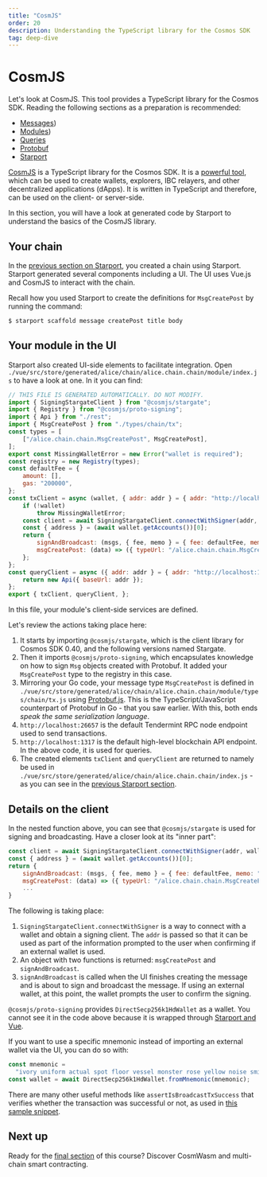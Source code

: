 ```yaml
---
title: "CosmJS"
order: 20
description: Understanding the TypeScript library for the Cosmos SDK
tag: deep-dive
---
```


# CosmJS

<HighlightBox type="synopsis">

Let's look at CosmJS. This tool provides a TypeScript library for the Cosmos SDK. Reading the following sections as a preparation is recommended:

* [Messages](../main-concepts/messages.md))
* [Modules](../main-concepts/modules.md))
* [Queries](../main-concepts/queries.md)
* [Protobuf](../main-concepts/protobuf.md)
* [Starport](./starport.md)

</HighlightBox>

[CosmJS](https://github.com/cosmos/cosmjs) is a TypeScript library for the Cosmos SDK. It is a [powerful tool](https://github.com/cosmos/cosmjs/wiki/What-can-CosmJS-do-for-me%3F), which can be used to create wallets, explorers, IBC relayers, and other decentralized applications (dApps). It is written in TypeScript and therefore, can be used on the client- or server-side.

In this section, you will have a look at generated code by Starport to understand the basics of the CosmJS library.

## Your chain

In the [previous section on Starport](./starport.md), you created a chain using Starport. Starport generated several components including a UI. The UI uses Vue.js and CosmJS to interact with the chain.

Recall how you used Starport to create the definitions for `MsgCreatePost` by running the command:

```sh
$ starport scaffold message createPost title body
```

## Your module in the UI

Starport also created UI-side elements to facilitate integration. Open `./vue/src/store/generated/alice/chain/alice.chain.chain/module/index.js` to have a look at one. In it you can find:

```javascript
// THIS FILE IS GENERATED AUTOMATICALLY. DO NOT MODIFY.
import { SigningStargateClient } from "@cosmjs/stargate";
import { Registry } from "@cosmjs/proto-signing";
import { Api } from "./rest";
import { MsgCreatePost } from "./types/chain/tx";
const types = [
    ["/alice.chain.chain.MsgCreatePost", MsgCreatePost],
];
export const MissingWalletError = new Error("wallet is required");
const registry = new Registry(types);
const defaultFee = {
    amount: [],
    gas: "200000",
};
const txClient = async (wallet, { addr: addr } = { addr: "http://localhost:26657" }) => {
    if (!wallet)
        throw MissingWalletError;
    const client = await SigningStargateClient.connectWithSigner(addr, wallet, { registry });
    const { address } = (await wallet.getAccounts())[0];
    return {
        signAndBroadcast: (msgs, { fee, memo } = { fee: defaultFee, memo: "" }) => client.signAndBroadcast(address, msgs, fee, memo),
        msgCreatePost: (data) => ({ typeUrl: "/alice.chain.chain.MsgCreatePost", value: data }),
    };
};
const queryClient = async ({ addr: addr } = { addr: "http://localhost:1317" }) => {
    return new Api({ baseUrl: addr });
};
export { txClient, queryClient, };
```

In this file, your module's client-side services are defined.

Let's review the actions taking place here:

1. It starts by importing `@cosmjs/stargate`, which is the client library for Cosmos SDK 0.40, and the following versions named Stargate.
2. Then it imports `@cosmjs/proto-signing`, which encapsulates knowledge on how to sign `Msg` objects created with Protobuf. It added your `MsgCreatePost` type to the registry in this case.
3. Mirroring your Go code, your message type `MsgCreatePost` is defined in `./vue/src/store/generated/alice/chain/alice.chain.chain/module/types/chain/tx.js` using [Protobuf.js](https://protobufjs.github.io/protobuf.js/). This is the TypeScript/JavaScript counterpart of Protobuf in Go - that you saw earlier. With this, both ends _speak the same serialization language_.
4. `http://localhost:26657` is the default Tendermint RPC node endpoint used to send transactions.
5. `http://localhost:1317` is the default high-level blockchain API endpoint. In the above code, it is used for queries.
6. The created elements `txClient` and `queryClient` are returned to namely be used in `./vue/src/store/generated/alice/chain/alice.chain.chain/index.js` - as you can see in the [previous Starport section](./starport.md).

## Details on the client

In the nested function above, you can see that `@cosmjs/stargate` is used for signing and broadcasting. Have a closer look at its "inner part":

```javascript
const client = await SigningStargateClient.connectWithSigner(addr, wallet, { registry });
const { address } = (await wallet.getAccounts())[0];
return {
    signAndBroadcast: (msgs, { fee, memo } = { fee: defaultFee, memo: "" }) => client.signAndBroadcast(address, msgs, fee, memo),
    msgCreatePost: (data) => ({ typeUrl: "/alice.chain.chain.MsgCreatePost", value: data }),
    ...
}
```

The following is taking place:

1. `SigningStargateClient.connectWithSigner` is a way to connect with a wallet and obtain a signing client. The `addr` is passed so that it can be used as part of the information prompted to the user when confirming if an external wallet is used.
2. An object with two functions is returned: `msgCreatePost` and `signAndBroadcast`.
3. `signAndBroadcast` is called when the UI finishes creating the message and is about to sign and broadcast the message. If using an external wallet, at this point, the wallet prompts the user to confirm the signing.

`@cosmjs/proto-signing` provides `DirectSecp256k1HdWallet` as a wallet. You cannot see it in the code above because it is wrapped through [Starport and Vue](https://github.com/tendermint/vue/blob/develop/packages/vuex/src/modules/common/wallet/wallet.js).

If you want to use a specific mnemonic instead of importing an external wallet via the UI, you can do so with:

```javascript
const mnemonic =
  "ivory uniform actual spot floor vessel monster rose yellow noise smile odor veteran human reason miss stadium phrase assault puzzle sentence approve coral apology";
const wallet = await DirectSecp256k1HdWallet.fromMnemonic(mnemonic);
```

There are many other useful methods like `assertIsBroadcastTxSuccess` that verifies whether the transaction was successful or not, as used in [this sample snippet](https://gist.github.com/webmaster128/8444d42a7eceeda2544c8a59fbd7e1d9).


## Next up

Ready for the [final section](./cosmwasm.md) of this course? Discover CosmWasm and multi-chain smart contracting.
